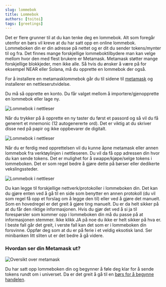 ```yaml
---
slug: lommebok
title: Lommebok   
authors: [toitoi]
tags: [greetings]
---
```


Det er flere grunner til at du kan tenke deg en lommebok. Alt som foregår utenfor en børs vil kreve at du har satt opp en online lommebok. Lommeboken din er din adresse på nettet og er dit du sender tokens/mynter til og fra. Det finnes mange forskjellige lommeboktilbydere man kan velge mellom hvor den med flest brukere er Metamask. Metamask støtter mange forskjellige blokkjeder, men ikke alle. Så hvis du ønsker å være på for eksempel NEAR eller Solana, må du opprette en lommebok der også. 

For å installere en metamasklommebok går du til sidene til [metamask](https://metamask.io/download/) og installerer en nettleserutvidelse. 

Du må så opprette en konto. Du får valget mellom å importere/gjenopprette en lommebok eller lage ny. 

![Lommebok i nettleser](/img/ny_lommebok.png "Opprette ny lommebok")

Når du trykker på å opprette en ny taster du først et passord og så vil du få generert et mnemonic (12 autogenererte ord). Det er viktig at du skriver disse ned på papir og ikke oppbevarer de digitalt. 

![Lommebok i nettleser](/img/mnemonic.png "Opprette konto")
 
Når du er ferdig med opprettelsen vil du kunne åpne metamask eller annen lommebok fra verktøylinjen i nettleseren. Du vil da få opp adressen din hvor du kan sende tokens. Det er mulighet for å swappe/kjøpe/selge tokens i lommeboken. Det er som regel bedre å gjøre dette på børser eller dedikerte vekslingssteder. 

![Lommebok i nettleser](/img/verktøylinje.png "Verktøylinje")

Du kan legge til forskjellige nettverk/protokoller i lommeboken din. Det kan du gjøre enten ved å gå til en side som benytter en annen protokoll (du vil som regel få opp et forslag om å legge den til) eller ved å gjøre det manuelt. Som en hovedregel er det greit å gjøre ting manuelt. Du er da helt sikker på at du får den riktige informasjonen. Hvis du gjør det ved å si ja til forespørsler som kommer opp i lommeboken din må du passe på at informasjonen stemmer. Ikke klikk JA på noe du ikke er helt sikker på hva er. I beste fall går det greit, i verste fall kan det som er i lommeboken din forsvinne. Oppfør deg som at du er på ferie i et veldig eksotisk land. Ser minibanken litt sliten ut er det bedre å gå videre. 

### Hvordan ser din Metamask ut?

![Oversikt over metamask](/img/metamask.png "Metamask")


Du har satt opp lommeboken din og begynner å føle deg klar for å sende tokens rundt om i universet. Da er det greit å gå til en [børs for å begynne handelen](/docs/komigang/handelsplattform).